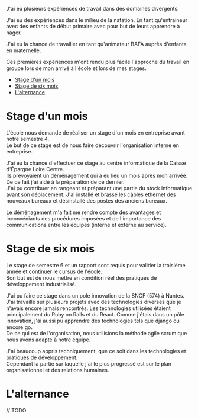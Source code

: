 J'ai eu plusieurs expériences de travail dans des domaines divergents.

J'ai eu des expériences dans le milieu de la natation. En tant qu'entraineur
avec des enfants de début primaire avec pour but de leurs apprendre à nager.

J'ai eu la chance de travailler en tant qu'animateur BAFA auprès d'enfants en
maternelle.

Ces premières expériences m'ont rendu plus facile l'approche du travail en
groupe lors de mon arrivé à l'école et lors de mes stages.

- [Stage d'un mois](#stage_dun_mois)
- [Stage de six mois](#stage_de_six_mois)
- [L'alternance](#lalternance)

# Stage d'un mois

L'école nous demande de réaliser un stage d'un mois en entreprise avant notre
semestre 4.  
Le but de ce stage est de nous faire découvrir l'organisation interne en
entreprise.

J'ai eu la chance d'effectuer ce stage au centre informatique de la Caisse d'Épargne Loire Centre.  
Ils prévoyaient un déménagement qui a eu lieu un mois après mon arrivée.
De ce fait j'ai aidé à la préparation de ce dernier.  
J'ai pu contribuer en rangeant et préparant une partie du stock informatique
avant son déplacement. J'ai installé et brassé les câbles ethernet des nouveaux
bureaux et désinstallé des postes des anciens bureaux.

Le déménagement m'a fait me rendre compte des avantages et inconvéniants des
procédures imposées et de l'importance des communications entre les équipes
(interne et externe au service).

# Stage de six mois

Le stage de semestre 6 et un rapport sont requis pour valider la troisième année et continuer le cursus de l'école.  
Son but est de nous mettre en condition réel des pratiques de développement
industrialisé.

J'ai pu faire ce stage dans un pole innovation de la SNCF (574) à Nantes.  
J'ai travaillé sur plusieurs projets avec des technologies diverses que je n'avais encore jamais rencontrés.
Les technologies utilisées étaient principalement du Ruby on Rails et du React.
Comme j'étais dans un pôle innovation, j'ai aussi pu apprendre des
technologies tels que django ou encore go.  
De ce qui est de l'organisation, nous utilisions la méthode agile scrum que
nous avons adapté à notre équipe.

J'ai beaucoup appris techniquement, que ce soit dans les technologies et
pratiques de développement.  
Cependant la partie sur laquelle j'ai le plus progressé est sur le plan
organisationnel et des relations humaines.

# L'alternance

// TODO
